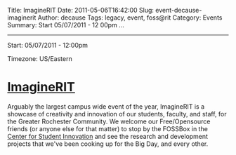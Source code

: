 Title: ImagineRIT
Date: 2011-05-06T16:42:00
Slug: event-decause-imaginerit
Author: decause
Tags: legacy, event, foss@rit
Category: Events
Summary: Start  05/07/2011 - 12 00pm ... 

---
Start: 05/07/2011 - 12:00pm

Timezone: US/Eastern

# [ImagineRIT](http://rit.edu/imagine)

Arguably the largest campus wide event of the year, ImagineRIT is a showcase
of creativity and innovation of our students, faculty, and staff, for the
Greater Rochester Community. We welcome our Free/Opensource friends (or anyone
else for that matter) to stop by the FOSSBox in the [Center for Student
Innovation](http://innovation.rit.edu) and see the research and development
projects that we've been cooking up for the Big Day, and every other.

